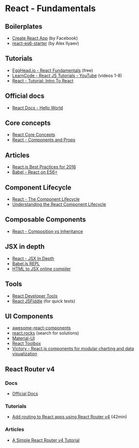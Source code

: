 React - Fundamentals
=====================

Boilerplates
-------------

- [Create React App](https://github.com/facebookincubator/create-react-app) (by Facebook)
- [react-es6-starter](https://github.com/alexilyaev/react-es6-starter) (by Alex Ilyaev)

Tutorials
----------

- [EggHead.io - React Fundamentals](https://egghead.io/courses/react-fundamentals) (free)
- [LearnCode - React JS Tutorials - YouTube](https://www.youtube.com/playlist?list=PLoYCgNOIyGABj2GQSlDRjgvXtqfDxKm5b) (videos 1-8)
- [React - Tutorial: Intro To React](https://facebook.github.io/react/tutorial/tutorial.html)

Official docs
--------------

- [React Docs - Hello World](https://facebook.github.io/react/docs/hello-world.html)

Core concepts
--------------

- [React Core Concepts](https://zombiecodekill.com/2016/06/07/react-core-concepts/)
- [React - Components and Props](https://facebook.github.io/react/docs/components-and-props.html)

Articles
---------

- [React.js Best Practices for 2016](https://blog.risingstack.com/react-js-best-practices-for-2016/)
- [Babel - React on ES6+](https://babeljs.io/blog/2015/06/07/react-on-es6-plus)

Component Lifecycle
--------------------

- [React - The Component Lifecycle](https://facebook.github.io/react/docs/react-component.html)
- [Understanding the React Component Lifecycle](http://busypeoples.github.io/post/react-component-lifecycle/)

Composable Components
----------------------

- [React - Composition vs Inheritance](https://facebook.github.io/react/docs/composition-vs-inheritance.html)

JSX in depth
-------------

- [React - JSX In Depth](https://facebook.github.io/react/docs/jsx-in-depth.html)
- [Babel.js REPL](https://babeljs.io/repl/)
- [HTML to JSX online compiler](http://magic.reactjs.net/htmltojsx.htm)

Tools
------

- [React Developer Tools](https://github.com/facebook/react-devtools)
- [React JSFiddle](https://jsfiddle.net/reactjs/69z2wepo/) (for quick tests)

UI Components
----------------

- [awesome-react-components](https://github.com/brillout/awesome-react-components)
- [react.rocks](https://react.rocks/) (search for solutions)
- [Material-UI](http://www.material-ui.com/)
- [React Toolbox](http://react-toolbox.com/)
- [Victory - React.js components for modular charting and data visualization](http://formidable.com/open-source/victory/)

React Router v4
----------------

### Docs

- [Official Docs](https://reacttraining.com/react-router/web)

### Tutorials

- [Add routing to React apps using React Router v4](https://egghead.io/courses/add-routing-to-react-apps-using-react-router-v4) (42min)

### Articles

- [A Simple React Router v4 Tutorial](https://medium.com/@pshrmn/a-simple-react-router-v4-tutorial-7f23ff27adf)
